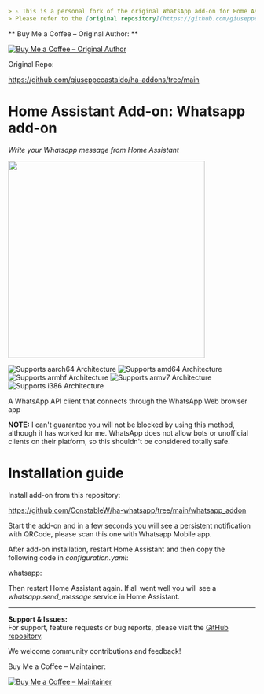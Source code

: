 ```markdown
> ⚠️ This is a personal fork of the original WhatsApp add-on for Home Assistant by [Giuseppe Castaldo](https://github.com/giuseppecastaldo).  
> Please refer to the [original repository](https://github.com/giuseppecastaldo/ha-addons/tree/main) for upstream changes.
```

** Buy Me a Coffee – Original Author: **

[![Buy Me a Coffee – Original Author](https://www.buymeacoffee.com/assets/img/custom_images/orange_img.png)](https://www.buymeacoffee.com/zkfpkdwyhyq)


Original Repo:

https://github.com/giuseppecastaldo/ha-addons/tree/main

# Home Assistant Add-on: Whatsapp add-on

_Write your Whatsapp message from Home Assistant_

<img src="https://github.com/ConstableW/ha-whatsapp/blob/main/whatsapp_addon/logo.png?raw=true" width="400"/>

![Supports aarch64 Architecture][aarch64-shield]
![Supports amd64 Architecture][amd64-shield]
![Supports armhf Architecture][armhf-shield]
![Supports armv7 Architecture][armv7-shield]
![Supports i386 Architecture][i386-shield]

[aarch64-shield]: https://img.shields.io/badge/aarch64-yes-green.svg
[amd64-shield]: https://img.shields.io/badge/amd64-yes-green.svg
[armhf-shield]: https://img.shields.io/badge/armhf-yes-green.svg
[armv7-shield]: https://img.shields.io/badge/armv7-yes-green.svg
[i386-shield]: https://img.shields.io/badge/i386-yes-green.svg

A WhatsApp API client that connects through the WhatsApp Web browser app

**NOTE:** I can't guarantee you will not be blocked by using this method, although it has worked for me. WhatsApp does not allow bots or unofficial clients on their platform, so this shouldn't be considered totally safe.

# Installation guide

Install add-on from this repository:

https://github.com/ConstableW/ha-whatsapp/tree/main/whatsapp_addon


Start the add-on and in a few seconds you will see a persistent notification with QRCode, please scan this one with Whatsapp Mobile app.

After add-on installation, restart Home Assistant and then copy the following code in _configuration.yaml_:

whatsapp:


Then restart Home Assistant again. If all went well you will see a _whatsapp.send_message_ service in Home Assistant.

---
**Support & Issues:**  
For support, feature requests or bug reports, please visit the [GitHub repository](https://github.com/ConstableW/ha-whatsapp/tree/main/whatsapp_addon).

We welcome community contributions and feedback!

Buy Me a Coffee – Maintainer:

[![Buy Me a Coffee – Maintainer](https://www.buymeacoffee.com/assets/img/custom_images/orange_img.png)](https://www.buymeacoffee.com/constablew)
